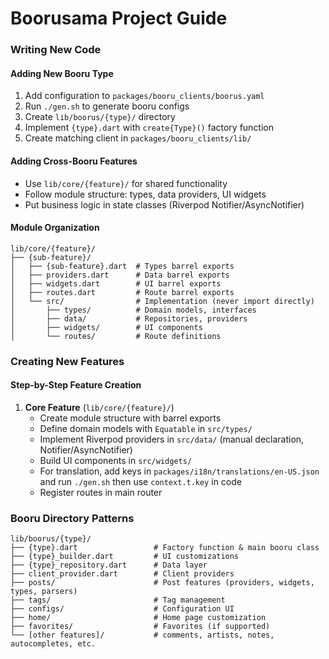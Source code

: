 # Boorusama Project Guide

### Writing New Code

#### Adding New Booru Type
1. Add configuration to `packages/booru_clients/boorus.yaml`
2. Run `./gen.sh` to generate booru configs
3. Create `lib/boorus/{type}/` directory
4. Implement `{type}.dart` with `create{Type}()` factory function
5. Create matching client in `packages/booru_clients/lib/`

#### Adding Cross-Booru Features
- Use `lib/core/{feature}/` for shared functionality
- Follow module structure: types, data providers, UI widgets
- Put business logic in state classes (Riverpod Notifier/AsyncNotifier)

#### Module Organization
```
lib/core/{feature}/
├── {sub-feature}/
│   ├── {sub-feature}.dart  # Types barrel exports
│   ├── providers.dart      # Data barrel exports
│   ├── widgets.dart        # UI barrel exports
│   ├── routes.dart         # Route barrel exports
│   └── src/                # Implementation (never import directly)
│       ├── types/          # Domain models, interfaces
│       ├── data/           # Repositories, providers
│       ├── widgets/        # UI components
│       └── routes/         # Route definitions
```

### Creating New Features

#### Step-by-Step Feature Creation
1. **Core Feature** (`lib/core/{feature}/`)
   - Create module structure with barrel exports
   - Define domain models with `Equatable` in `src/types/`
   - Implement Riverpod providers in `src/data/` (manual declaration, Notifier/AsyncNotifier)
   - Build UI components in `src/widgets/`
   - For translation, add keys in `packages/i18n/translations/en-US.json` and run `./gen.sh` then use `context.t.key` in code
   - Register routes in main router


### Booru Directory Patterns
```
lib/boorus/{type}/
├── {type}.dart                 # Factory function & main booru class
├── {type}_builder.dart         # UI customizations
├── {type}_repository.dart      # Data layer
├── client_provider.dart        # Client providers
├── posts/                      # Post features (providers, widgets, types, parsers)
├── tags/                       # Tag management
├── configs/                    # Configuration UI
├── home/                       # Home page customization
├── favorites/                  # Favorites (if supported)
└── [other features]/           # comments, artists, notes, autocompletes, etc.
```
